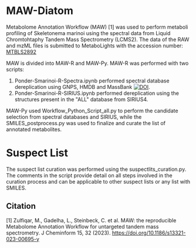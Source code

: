 # MAW-Diatom

Metabolome Annotation Workflow (MAW) [1] was used to perform metaboli profiling of Skeletonema marinoi using the spectral data from Liquid Chromtohtaphy Tandem Mass Spectrometry (LCMS2). The data of the RAW and mzML files is submitted to MetaboLights with the accession number: [MTBLS2892](www.ebi.ac.uk/metabolights/MTBLS2892) 

MAW is divided into MAW-R and MAW-Py. MAW-R was performed with two scripts:
1. Ponder-Smarinoi-R-Spectra.ipynb performed spectral database dereplication using GNPS, HMDB and MassBank [![DOI](https://zenodo.org/badge/DOI/10.5281/zenodo.6528931.svg)](https://doi.org/10.5281/zenodo.6528931). 
2. Ponder-Smarinoi-R-SIRIUS.ipynb performed dereplication using the structures present in the "ALL" database from SIRIUS4.

MAW-Py used Workflow_Python_Script_all.py to perform the candidate selection from spectral databases and SIRIUS, while the SMILES_postprocess.py was used to finalize and curate the list of annotated metabolites.

# Suspect List
The suspect list curation was performed using the suspectlits_curation.py. The comments in the script provide detail on all steps involved in the curation process and can be applicable to other suspect lists or any list with SMILES.

## Citation
[1] Zulfiqar, M., Gadelha, L., Steinbeck, C. et al. MAW: the reproducible Metabolome Annotation Workflow for untargeted tandem mass spectrometry. J Cheminform 15, 32 (2023). https://doi.org/10.1186/s13321-023-00695-y
